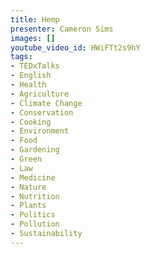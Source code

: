 ```yaml
---
title: Hemp
presenter: Cameron Sims
images: []
youtube_video_id: HWiFTt2s9hY
tags:
- TEDxTalks
- English
- Health
- Agriculture
- Climate Change
- Conservation
- Cooking
- Environment
- Food
- Gardening
- Green
- Law
- Medicine
- Nature
- Nutrition
- Plants
- Politics
- Pollution
- Sustainability
---
```

